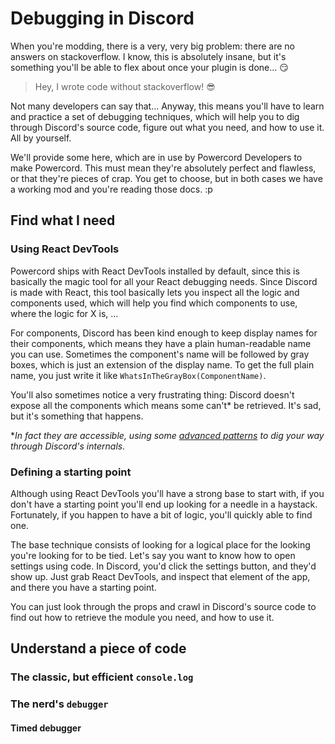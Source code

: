 <!--
  Copyright (c) 2020-2021 aetheryx & Cynthia K. Rey
  This work is licensed under a Creative Commons Attribution-NoDerivatives 4.0 International License.
  https://creativecommons.org/licenses/by-nd/4.0
-->

# Debugging in Discord
When you're modding, there is a very, very big problem: there are no answers on stackoverflow. I know, this is
absolutely insane, but it's something you'll be able to flex about once your plugin is done... 😏

> Hey, I wrote code without stackoverflow! 😎

Not many developers can say that... Anyway, this means you'll have to learn and practice a set of debugging techniques,
which will help you to dig through Discord's source code, figure out what you need, and how to use it. All by yourself.

We'll provide some here, which are in use by Powercord Developers to make Powercord. This must mean they're absolutely
perfect and flawless, or that they're pieces of crap. You get to choose, but in both cases we have a working mod and
you're reading those docs. :p

## Find what I need
### Using React DevTools
Powercord ships with React DevTools installed by default, since this is basically the magic tool for all your React
debugging needs. Since Discord is made with React, this tool basically lets you inspect all the logic and components
used, which will help you find which components to use, where the logic for X is, ...

For components, Discord has been kind enough to keep display names for their components, which means they have a
plain human-readable name you can use. Sometimes the component's name will be followed by gray boxes, which is just
an extension of the display name. To get the full plain name, you just write it like `WhatsInTheGrayBox(ComponentName)`.

You'll also sometimes notice a very frustrating thing: Discord doesn't expose all the components which means some
can't* be retrieved. It's sad, but it's something that happens.

\**In fact they are accessible, using some [advanced patterns](##advanced-plugins/advanced-patterns) to dig your way
through Discord's internals.*

### Defining a starting point
Although using React DevTools you'll have a strong base to start with, if you don't have a starting point you'll end
up looking for a needle in a haystack. Fortunately, if you happen to have a bit of logic, you'll quickly able to
find one.

The base technique consists of looking for a logical place for the looking you're looking for to be tied. Let's say
you want to know how to open settings using code. In Discord, you'd click the settings button, and they'd show up.
Just grab React DevTools, and inspect that element of the app, and there you have a starting point.

You can just look through the props and crawl in Discord's source code to find out how to retrieve the module you need,
and how to use it.

## Understand a piece of code
### The classic, but efficient `console.log`
<!-- todo: write stuff -->

### The nerd's `debugger`
<!-- todo: write stuff -->

#### Timed debugger
<!-- todo: write stuff -->
